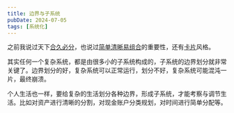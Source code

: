 ```yaml
---
title: 边界与子系统
pubDate: 2024-07-05
tags: [系统化]
---
```


之前我说过天下[合久必分]，也说过[简单清晰易组合]的重要性，还有[卡片]风格。

其实任何一个复杂系统，都是由很多小的子系统构成的，子系统的边界划分就非常关键了。边界划分的好，复杂系统可以正常运行，划分不好，复杂系统可能混沌一片，最终崩溃。

个人生活也一样，要给复杂的生活划分各种边界，形成子系统，才能考察与调节生活。比如对资产进行清晰的分割，对现金账户分类规划，对时间进行简单分配等。

[合久必分]: /xyy/20240630e
[简单清晰易组合]: /xyy/20240703a
[卡片]: /xyy/20240625
